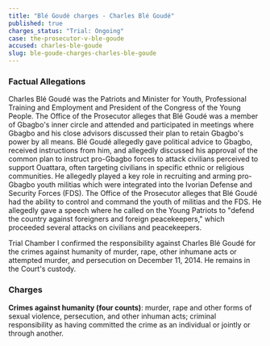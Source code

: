 ```yaml
---
title: "Blé Goudé charges - Charles Blé Goudé"
published: true
charges_status: "Trial: Ongoing"
case: the-prosecutor-v-ble-goude
accused: charles-ble-goude
slug: ble-goude-charges-charles-ble-goude
---
```


### Factual Allegations

Charles Blé Goudé was the Patriots and Minister for Youth, Professional Training and Employment and President of the Congress of the Young People. The Office of the Prosecutor alleges that Blé Goudé was a member of Gbagbo's inner circle and attended and participated in meetings where Gbagbo and his close advisors discussed their plan to retain Gbagbo's power by all means. Blé Goudé allegedly gave political advice to Gbagbo, received instructions from him, and allegedly discussed his approval of the common plan to instruct pro-Gbagbo forces to attack civilians perceived to support Ouattara, often targeting civilians in specific ethnic or religious communities. He allegedly played a key role in recruiting and arming pro-Gbagbo youth militias which were integrated into the Ivorian Defense and Security Forces (FDS). The Office of the Prosecutor alleges that Blé Goudé had the ability to control and command the youth of militias and the FDS. He allegedly gave a speech where he called on the Young Patriots to "defend the country against foreigners and foreign peacekeepers," which proceeded several attacks on civilians and peacekeepers.

Trial Chamber I confirmed the responsibility against Charles Blé Goudé for the crimes against humanity of murder, rape, other inhumane acts or attempted murder, and persecution on December 11, 2014. He remains in the Court's custody.

### Charges

**Crimes against humanity (four counts)**: murder, rape and other forms of sexual violence, persecution, and other inhuman acts; criminal responsibility as having committed the crime as an individual or jointly or through another.

